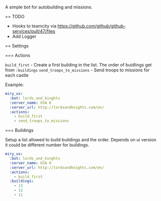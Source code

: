 A simple bot for autobuilding and missions.

== TODO

- Hooks to teamcity via https://github.com/github/github-services/pull/47/files
- Add Logger

== Settings

=== Actions

`build_first` - Create a first building in the list. The order of buidlings get from `:buildings`
`send_troops_to_missions` - Send troops to missions for each castle

Example:

```yaml
miry_us:
  :bot: lords_and_kinghts
  :server_name: USA 6
  :server_url: http://lordsandknights.com/en/
  :actions:
    - build_first
    - send_troops_to_missions
```

=== Buildings

Setup a list allowed to build buildings and the order. Depends on ui version it could be different number for buildings.

```yaml
miry_us:
  :bot: lords_and_kinghts
  :server_name: USA 6
  :server_url: http://lordsandknights.com/en/
  :actions:
    - build_first
  :buildings:
    - 13
    - 12
    - 11
```
